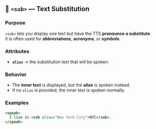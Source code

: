 ## 🔄 `<sub>` — Text Substitution

### Purpose
`<sub>` lets you display one text but have the TTS **pronounce a substitute**.  
It is often used for **abbreviations**, **acronyms**, or **symbols**.

### Attributes
- **`alias`** → the substitution text that will be spoken.

### Behavior
- The **inner text** is displayed, but the **alias** is spoken instead.
- If no `alias` is provided, the inner text is spoken normally.

### Examples
```xml
<speak>
  I live in <sub alias="New York City">NYC</sub>.
</speak>
